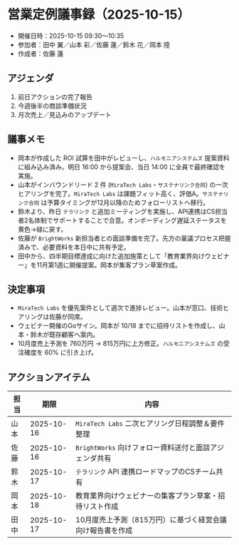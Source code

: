 # 営業定例議事録（2025-10-15）

- 開催日時：2025-10-15 09:30〜10:35
- 参加者：田中 翼／山本 彩／佐藤 蓮／鈴木 花／岡本 陸
- 作成者：佐藤 蓮

## アジェンダ
1. 前日アクションの完了報告
2. 今週後半の商談準備状況
3. 月次売上／見込みのアップデート

## 議事メモ
- 岡本が作成した ROI 試算を田中がレビューし、`ハルモニアシステムズ` 提案資料に組み込み済み。明日 16:00 から提案会、当日 14:00 に全員で最終確認を実施。
- 山本がインバウンドリード 2 件 (`MiraTech Labs`・`サステナリンク合同`) の一次ヒアリングを完了。`MiraTech Labs` は課題フィット高く、評価A。`サステナリンク合同` は予算タイミングが12月以降のためフォローリストへ移行。
- 鈴木より、昨日 `テラリンク` と追加ミーティングを実施し、API連携はCS担当者2名体制でサポートすることで合意。オンボーディング遅延ステータスを黄色→緑に戻す。
- 佐藤が `BrightWorks` 新担当者との面談準備を完了。先方の稟議プロセス把握済みで、必要資料を本日中に共有予定。
- 田中から、四半期目標達成に向けた追加施策として「教育業界向けウェビナー」を11月第1週に開催提案。岡本が集客プラン草案作成。

## 決定事項
- `MiraTech Labs` を優先案件として週次で進捗レビュー。山本が窓口、技術ヒアリングは佐藤が同席。
- ウェビナー開催のGoサイン。岡本が 10/18 までに招待リストを作成し、山本・鈴木が既存顧客へ案内。
- 10月度売上予測を 760万円 → 815万円に上方修正。`ハルモニアシステムズ` の受注確度を 60% に引き上げ。

## アクションアイテム
| 担当 | 期限 | 内容 |
| --- | --- | --- |
| 山本 | 2025-10-16 | `MiraTech Labs` 二次ヒアリング日程調整＆要件整理 |
| 佐藤 | 2025-10-16 | `BrightWorks` 向けフォロー資料送付と面談アジェンダ共有 |
| 鈴木 | 2025-10-17 | `テラリンク` API 連携ロードマップのCSチーム共有 |
| 岡本 | 2025-10-18 | 教育業界向けウェビナーの集客プラン草案・招待リスト作成 |
| 田中 | 2025-10-17 | 10月度売上予測（815万円）に基づく経営会議向け報告書を作成 |
